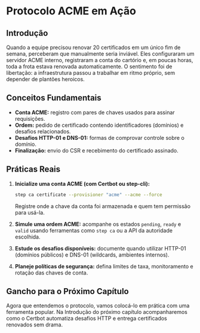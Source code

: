 # Protocolo ACME em Ação

## Introdução

Quando a equipe precisou renovar 20 certificados em um único fim de semana, perceberam que manualmente seria inviável. Eles configuraram um servidor ACME interno, registraram a conta do cartório e, em poucas horas, toda a frota estava renovada automaticamente. O sentimento foi de libertação: a infraestrutura passou a trabalhar em ritmo próprio, sem depender de plantões heroicos.

## Conceitos Fundamentais

- **Conta ACME:** registro com pares de chaves usados para assinar requisições.
- **Ordem:** pedido de certificado contendo identificadores (domínios) e desafios relacionados.
- **Desafios HTTP-01 e DNS-01:** formas de comprovar controle sobre o domínio.
- **Finalização:** envio do CSR e recebimento do certificado assinado.

## Práticas Reais

1. **Inicialize uma conta ACME (com Certbot ou step-cli):**
   ```bash
   step ca certificate --provisioner "acme" --acme --force
   ```
   Registre onde a chave da conta foi armazenada e quem tem permissão para usá-la.

2. **Simule uma ordem ACME:** acompanhe os estados `pending`, `ready` e `valid` usando ferramentas como `step ca` ou a API da autoridade escolhida.

3. **Estude os desafios disponíveis:** documente quando utilizar HTTP-01 (domínios públicos) e DNS-01 (wildcards, ambientes internos).

4. **Planeje políticas de segurança:** defina limites de taxa, monitoramento e rotação das chaves de conta.

## Gancho para o Próximo Capítulo

Agora que entendemos o protocolo, vamos colocá-lo em prática com uma ferramenta popular. Na Introdução do próximo capítulo acompanharemos como o Certbot automatiza desafios HTTP e entrega certificados renovados sem drama.

